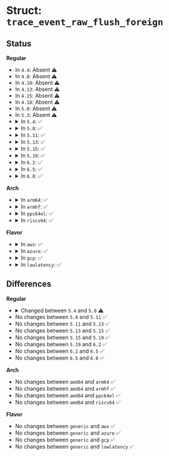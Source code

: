 # Struct: <code>trace_event_raw_flush_foreign</code>

## Status
<b>Regular</b>
<ul>
<li>
In <code>4.4</code>: Absent ⚠️
</li>
<li>
In <code>4.8</code>: Absent ⚠️
</li>
<li>
In <code>4.10</code>: Absent ⚠️
</li>
<li>
In <code>4.13</code>: Absent ⚠️
</li>
<li>
In <code>4.15</code>: Absent ⚠️
</li>
<li>
In <code>4.18</code>: Absent ⚠️
</li>
<li>
In <code>5.0</code>: Absent ⚠️
</li>
<li>
In <code>5.3</code>: Absent ⚠️
</li>
<li>
<details>
<summary>In <code>5.4</code>: ✅</summary>

```c
struct trace_event_raw_flush_foreign {
    struct trace_entry ent;
    char name[32];
    unsigned int cgroup_ino;
    unsigned int frn_bdi_id;
    unsigned int frn_memcg_id;
    char __data[0];
};
```
</details>
</li>
<li>
<details>
<summary>In <code>5.8</code>: ✅</summary>

```c
struct trace_event_raw_flush_foreign {
    struct trace_entry ent;
    char name[32];
    ino_t cgroup_ino;
    unsigned int frn_bdi_id;
    unsigned int frn_memcg_id;
    char __data[0];
};
```
</details>
</li>
<li>
<details>
<summary>In <code>5.11</code>: ✅</summary>

```c
struct trace_event_raw_flush_foreign {
    struct trace_entry ent;
    char name[32];
    ino_t cgroup_ino;
    unsigned int frn_bdi_id;
    unsigned int frn_memcg_id;
    char __data[0];
};
```
</details>
</li>
<li>
<details>
<summary>In <code>5.13</code>: ✅</summary>

```c
struct trace_event_raw_flush_foreign {
    struct trace_entry ent;
    char name[32];
    ino_t cgroup_ino;
    unsigned int frn_bdi_id;
    unsigned int frn_memcg_id;
    char __data[0];
};
```
</details>
</li>
<li>
<details>
<summary>In <code>5.15</code>: ✅</summary>

```c
struct trace_event_raw_flush_foreign {
    struct trace_entry ent;
    char name[32];
    ino_t cgroup_ino;
    unsigned int frn_bdi_id;
    unsigned int frn_memcg_id;
    char __data[0];
};
```
</details>
</li>
<li>
<details>
<summary>In <code>5.19</code>: ✅</summary>

```c
struct trace_event_raw_flush_foreign {
    struct trace_entry ent;
    char name[32];
    ino_t cgroup_ino;
    unsigned int frn_bdi_id;
    unsigned int frn_memcg_id;
    char __data[0];
};
```
</details>
</li>
<li>
<details>
<summary>In <code>6.2</code>: ✅</summary>

```c
struct trace_event_raw_flush_foreign {
    struct trace_entry ent;
    char name[32];
    ino_t cgroup_ino;
    unsigned int frn_bdi_id;
    unsigned int frn_memcg_id;
    char __data[0];
};
```
</details>
</li>
<li>
<details>
<summary>In <code>6.5</code>: ✅</summary>

```c
struct trace_event_raw_flush_foreign {
    struct trace_entry ent;
    char name[32];
    ino_t cgroup_ino;
    unsigned int frn_bdi_id;
    unsigned int frn_memcg_id;
    char __data[0];
};
```
</details>
</li>
<li>
<details>
<summary>In <code>6.8</code>: ✅</summary>

```c
struct trace_event_raw_flush_foreign {
    struct trace_entry ent;
    char name[32];
    ino_t cgroup_ino;
    unsigned int frn_bdi_id;
    unsigned int frn_memcg_id;
    char __data[0];
};
```
</details>
</li>
</ul>
<b>Arch</b>
<ul>
<li>
<details>
<summary>In <code>arm64</code>: ✅</summary>

```c
struct trace_event_raw_flush_foreign {
    struct trace_entry ent;
    char name[32];
    unsigned int cgroup_ino;
    unsigned int frn_bdi_id;
    unsigned int frn_memcg_id;
    char __data[0];
};
```
</details>
</li>
<li>
<details>
<summary>In <code>armhf</code>: ✅</summary>

```c
struct trace_event_raw_flush_foreign {
    struct trace_entry ent;
    char name[32];
    unsigned int cgroup_ino;
    unsigned int frn_bdi_id;
    unsigned int frn_memcg_id;
    char __data[0];
};
```
</details>
</li>
<li>
<details>
<summary>In <code>ppc64el</code>: ✅</summary>

```c
struct trace_event_raw_flush_foreign {
    struct trace_entry ent;
    char name[32];
    unsigned int cgroup_ino;
    unsigned int frn_bdi_id;
    unsigned int frn_memcg_id;
    char __data[0];
};
```
</details>
</li>
<li>
<details>
<summary>In <code>riscv64</code>: ✅</summary>

```c
struct trace_event_raw_flush_foreign {
    struct trace_entry ent;
    char name[32];
    unsigned int cgroup_ino;
    unsigned int frn_bdi_id;
    unsigned int frn_memcg_id;
    char __data[0];
};
```
</details>
</li>
</ul>
<b>Flavor</b>
<ul>
<li>
<details>
<summary>In <code>aws</code>: ✅</summary>

```c
struct trace_event_raw_flush_foreign {
    struct trace_entry ent;
    char name[32];
    unsigned int cgroup_ino;
    unsigned int frn_bdi_id;
    unsigned int frn_memcg_id;
    char __data[0];
};
```
</details>
</li>
<li>
<details>
<summary>In <code>azure</code>: ✅</summary>

```c
struct trace_event_raw_flush_foreign {
    struct trace_entry ent;
    char name[32];
    unsigned int cgroup_ino;
    unsigned int frn_bdi_id;
    unsigned int frn_memcg_id;
    char __data[0];
};
```
</details>
</li>
<li>
<details>
<summary>In <code>gcp</code>: ✅</summary>

```c
struct trace_event_raw_flush_foreign {
    struct trace_entry ent;
    char name[32];
    unsigned int cgroup_ino;
    unsigned int frn_bdi_id;
    unsigned int frn_memcg_id;
    char __data[0];
};
```
</details>
</li>
<li>
<details>
<summary>In <code>lowlatency</code>: ✅</summary>

```c
struct trace_event_raw_flush_foreign {
    struct trace_entry ent;
    char name[32];
    unsigned int cgroup_ino;
    unsigned int frn_bdi_id;
    unsigned int frn_memcg_id;
    char __data[0];
};
```
</details>
</li>
</ul>

## Differences
<b>Regular</b>
<ul>
<li>
<details>
<summary>Changed between <code>5.4</code> and <code>5.8</code> ⚠️</summary>
<ul>
<li>
<b>Field type changed. </b>
<code>unsigned int cgroup_ino</code> ➡️ <code>ino_t cgroup_ino</code>
</li>
</ul>
</details>
</li>
<li>
No changes between <code>5.8</code> and <code>5.11</code> ✅
</li>
<li>
No changes between <code>5.11</code> and <code>5.13</code> ✅
</li>
<li>
No changes between <code>5.13</code> and <code>5.15</code> ✅
</li>
<li>
No changes between <code>5.15</code> and <code>5.19</code> ✅
</li>
<li>
No changes between <code>5.19</code> and <code>6.2</code> ✅
</li>
<li>
No changes between <code>6.2</code> and <code>6.5</code> ✅
</li>
<li>
No changes between <code>6.5</code> and <code>6.8</code> ✅
</li>
</ul>
<b>Arch</b>
<ul>
<li>
No changes between <code>amd64</code> and <code>arm64</code> ✅
</li>
<li>
No changes between <code>amd64</code> and <code>armhf</code> ✅
</li>
<li>
No changes between <code>amd64</code> and <code>ppc64el</code> ✅
</li>
<li>
No changes between <code>amd64</code> and <code>riscv64</code> ✅
</li>
</ul>
<b>Flavor</b>
<ul>
<li>
No changes between <code>generic</code> and <code>aws</code> ✅
</li>
<li>
No changes between <code>generic</code> and <code>azure</code> ✅
</li>
<li>
No changes between <code>generic</code> and <code>gcp</code> ✅
</li>
<li>
No changes between <code>generic</code> and <code>lowlatency</code> ✅
</li>
</ul>
